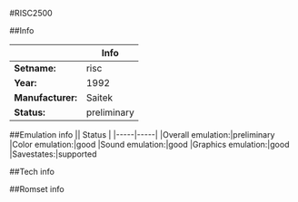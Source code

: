 #RISC2500

##Info

||Info|
|-----|-----|
|**Setname:**|risc
|**Year:**|1992
|**Manufacturer:**|Saitek
|**Status:**|preliminary

##Emulation info
|| Status |
|-----|-----|
|Overall emulation:|preliminary
|Color emulation:|good
|Sound emulation:|good
|Graphics emulation:|good
|Savestates:|supported

##Tech info

##Romset info

<!--- START OF EDITED COMMENT DO NOT TOUCH TEXT ABOVE-->
